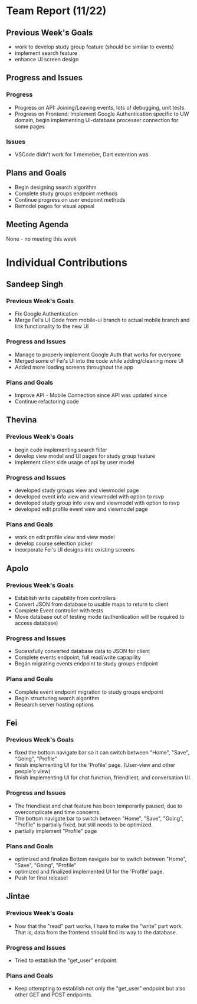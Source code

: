 # Team Report (11/22)

## Previous Week's Goals
- work to develop study group feature (should be similar to events)
- implement search feature
- enhance UI screen design

## Progress and Issues

### Progress
- Progress on API: Joining/Leaving events, lots of debugging, unit tests.
- Progress on Frontend: Implement Google Authentication specific to UW domain, begin implementing UI-database processer connection for some pages 

### Issues
- VSCode didn't work for 1 memeber, Dart extention was 

## Plans and Goals
- Begin designing search algorithm
- Complete study groups endpoint methods
- Continue progress on user endpoint methods
- Remodel pages for visual appeal

## Meeting Agenda
None - no meeting this week

# Individual Contributions

## Sandeep Singh

### Previous Week's Goals
- Fix Google Authentication
- Merge Fei's UI Code from mobile-ui branch to actual mobile branch and link functionality to the new UI

### Progress and Issues
- Manage to properly implement Google Auth that works for everyone
- Merged some of Fei's UI into the code while adding/cleaning more UI
- Added more loading screens throughout the app

### Plans and Goals
- Improve API - Mobile Connection since API was updated since
- Continue refactoring code

## Thevina

### Previous Week's Goals
- begin code implementing search filter
- develop view model and UI pages for study group feature
- implement client side usage of api by user model

### Progress and Issues
- developed study groups view and viewmodel page
- developed event info view and viewmodel with option to rsvp
- developed study group info view and viewmodel with option to rsvp
- developed edit profile event view and viewmodel page


### Plans and Goals
- work on edit profile view and view model
- develop course selection picker
- incorporate Fei's UI designs into existing screens


## Apolo

### Previous Week's Goals
- Establish write capability from controllers
- Convert JSON from database to usable maps to return to client
- Complete Event controller with tests
- Move database out of testing mode (authentication will be required to access database)

### Progress and Issues
- Sucessfully converted database data to JSON for client
- Complete events endpoint, full read/write capapility
- Began migrating events endpoint to study groups endpoint

### Plans and Goals
- Complete event endpoint migration to study groups endpoint
- Begin structuring search algorithm
- Research server hosting options


## Fei
### Previous Week's Goals
- fixed the bottom navigate bar so it can switch between "Home", "Save", "Going", "Profile"
- finish implementing UI for the 'Profile' page. (User-view and other people's view) 
- finish implementing UI for chat function, friendliest, and conversation UI.
### Progress and Issues
- The friendliest and chat feature has been temporarily paused, due to overcomplicate and time concerns. 
- The bottom navigate bar to switch between "Home", "Save", "Going", "Profile" is partially fixed, but still needs to be optimized.
- partially implement "Profile" page 

### Plans and Goals
- optimized and finalize Bottom navigate bar to switch between "Home", "Save", "Going", "Profile"
- optimized and finalized implemented UI for the 'Profile' page.
- Push for final release!


## Jintae

### Previous Week's Goals
- Now that the "read" part works, I have to make the "write" part work. That is, data from the frontend should find its way to the database.

### Progress and Issues
- Tried to establish the "get_user" endpoint.

### Plans and Goals
- Keep attempting to establish not only the "get_user" endpoint but also other GET and POST endpoints. 

